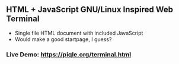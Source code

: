 ## HTML + JavaScript GNU/Linux Inspired Web Terminal


* Single file HTML document with included JavaScript
* Would make a good startpage, I guess?

### Live Demo: https://piqle.org/terminal.html
